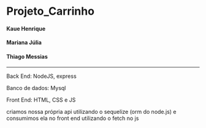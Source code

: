 # Projeto_Carrinho

<h4>Kaue Henrique</h4>
<h4>Mariana Júlia</h4>
<h4>Thiago Messias</h4>

-------------------

<p>Back End: NodeJS, express</p>
<p>Banco de dados: Mysql</p>
<p>Front End: HTML, CSS e JS</p>

<p>criamos nossa própria api utilizando o sequelize (orm do node.js) e consumimos ela no front end utilizando o fetch no js</p>
